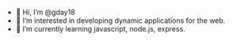 - 👋 Hi, I’m @gday18
- 👀 I’m interested in developing dynamic applications for the web.
- 🌱 I’m currently learning javascript, node.js, express.

<!---
gday18/gday18 is a ✨ special ✨ repository because its `README.md` (this file) appears on your GitHub profile.
You can click the Preview link to take a look at your changes.
--->
